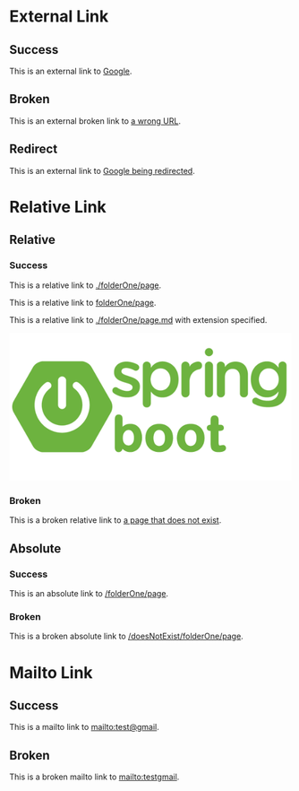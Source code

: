 # External Link

## Success

This is an external link to [Google](https://www.google.fr/).

## Broken

This is an external broken link to [a wrong URL](https://www.gogle.fr/).

## Redirect

This is an external link to [Google being redirected](https://google.fr/).

# Relative Link

## Relative

### Success

This is a relative link to [./folderOne/page](./folderOne/page).

This is a relative link to [folderOne/page](folderOne/page).

This is a relative link to [./folderOne/page.md](./folderOne/page.md) with extension specified.

![This is a relative link to an image](images/spring-boot-logo.png)

### Broken

This is a broken relative link to [a page that does not exist](./does-not-exist).

## Absolute

### Success

This is an absolute link to [/folderOne/page](/folderOne/page).

### Broken

This is a broken absolute link to [/doesNotExist/folderOne/page](/doesNotExist/folderOne/page).

# Mailto Link

## Success

This is a mailto link to [mailto:test@gmail](mailto:test@gmail).

## Broken

This is a broken mailto link to [mailto:testgmail](mailto:testgmail).